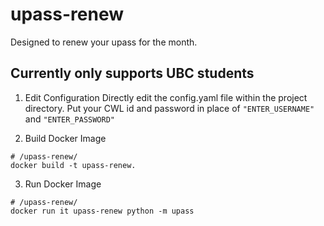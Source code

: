 # upass-renew

Designed to renew your upass for the month. 

## Currently only supports UBC students 
1. Edit Configuration
Directly edit the config.yaml file within the project directory.
Put your CWL id and password in place of `"ENTER_USERNAME"` and `"ENTER_PASSWORD"`

2. Build Docker Image
```
# /upass-renew/
docker build -t upass-renew.
```

3. Run Docker Image
```
# /upass-renew/
docker run it upass-renew python -m upass
```
